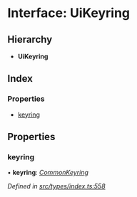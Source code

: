 # Interface: UiKeyring

## Hierarchy

* **UiKeyring**

## Index

### Properties

* [keyring](uikeyring.md#keyring)

## Properties

###  keyring

• **keyring**: *[CommonKeyring](../globals.md#commonkeyring)*

*Defined in [src/types/index.ts:558](https://github.com/PolymathNetwork/polymesh-sdk/blob/108d588b/src/types/index.ts#L558)*
